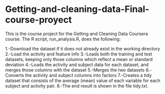 # Getting-and-cleaning-data-Final-course-proyect
This is the course project for the Getting and Cleaning Data Coursera course. The R script, run_analysis.R, does the following:

1.-Download the dataset if it does not already exist in the working directory
2.-Load the activity and feature info
3.-Loads both the training and test datasets, keeping only those columns which reflect a mean or standard deviation
4.-Loads the activity and subject data for each dataset, and merges those columns with the dataset
5.-Merges the two datasets
6.-Converts the activity and subject columns into factors
7.-Creates a tidy dataset that consists of the average (mean) value of each variable for each subject and activity pair.
8.-The end result is shown in the file tidy.txt.
